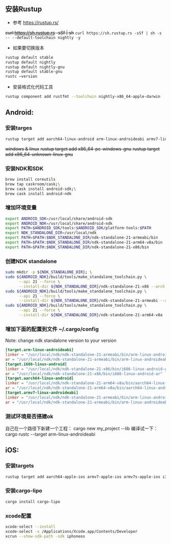 ## 安装Rustup
- 参考 https://rustup.rs/

~~curl https://sh.rustup.rs -sSf | sh~~
```curl https://sh.rustup.rs -sSf | sh -s -- --default-toolchain nightly -y```

- 如果要切换版本
```sh
rustup default stable 
rustup default nightly
rustup default nightly-gnu
rustup default stable-gnu 
rustc —version
```

- 安装格式化代码工具
```sh
rustup component add rustfmt --toolchain nightly-x86_64-apple-darwin
```

## Android:

### 安装targes
```sh
rustup target add aarch64-linux-android arm-linux-androideabi armv7-linux-androideabi i686-linux-android
```

~~windows & linux~~
~~rustup target add x86_64-pc-windows-gnu~~
~~rustup target add x86_64-unknown-linux-gnu~~

### 安装NDK和SDK 
```sh
brew install coreutils
brew tap caskroom/cask;\
brew cask install android-sdk;\
brew cask install android-ndk
```
### 增加环境变量
```sh
export ANDROID_SDK=/usr/local/share/android-sdk
export ANDROID_NDK=/usr/local/share/android-ndk
export PATH=$ANDROID_SDK/tools:$ANDROID_SDK/platform-tools:$PATH
export NDK_STANDALONE_DIR=/usr/local/ndk
export PATH=$PATH:$NDK_STANDALONE_DIR/ndk-standalone-21-armeabi/bin
export PATH=$PATH:$NDK_STANDALONE_DIR/ndk-standalone-21-arm64-v8a/bin
export PATH=$PATH:$NDK_STANDALONE_DIR/ndk-standalone-21-x86/bin
```

### 创建NDK standalone
```sh
sudo mkdir -p ${NDK_STANDALONE_DIR}; \
sudo ${ANDROID_NDK}/build/tools/make_standalone_toolchain.py \
      --api 21 --force \
      --install-dir ${NDK_STANDALONE_DIR}/ndk-standalone-21-x86 --arch x86; \
sudo ${ANDROID_NDK}/build/tools/make_standalone_toolchain.py \
      --api 21 --force \
      --install-dir ${NDK_STANDALONE_DIR}/ndk-standalone-21-armeabi --arch arm; \
sudo ${ANDROID_NDK}/build/tools/make_standalone_toolchain.py \
      --api 21 --force \
      --install-dir ${NDK_STANDALONE_DIR}/ndk-standalone-21-arm64-v8a --arch arm64
```

### 增加下面的配置到文件 ~/.cargo/config
Note: change ndk standalone version to your version
```toml
[target.arm-linux-androideabi]
linker = "/usr/local/ndk/ndk-standalone-21-armeabi/bin/arm-linux-androideabi-gcc"
ar = "/usr/local/ndk/ndk-standalone-21-armeabi/bin/arm-linux-androideabi-ar"
[target.i686-linux-android]
linker = "/usr/local/ndk/ndk-standalone-21-x86/bin/i686-linux-android-gcc"
ar = "/usr/local/ndk/ndk-standalone-21-x86/bin/i686-linux-android-ar"
[target.aarch64-linux-android]
linker = "/usr/local/ndk/ndk-standalone-21-arm64-v8a/bin/aarch64-linux-android-gcc"
ar = "/usr/local/ndk/ndk-standalone-21-arm64-v8a/bin/aarch64-linux-android-ar"
[target.armv7-linux-androideabi]
linker = "/usr/local/ndk/ndk-standalone-21-armeabi/bin/arm-linux-androideabi-gcc"
ar = "/usr/local/ndk/ndk-standalone-21-armeabi/bin/arm-linux-androideabi-ar"
```
 
### 测试环境是否搭建ok
自己在一个路径下新建一个工程： cargo new my_project --lib
编译试一下：cargo rustc  --target arm-linux-androideabi

## iOS:
### 安装targets
```sh
rustup target add aarch64-apple-ios armv7-apple-ios armv7s-apple-ios i386-apple-ios x86_64-apple-ios
```

### 安装cargo-lipo
```sh
cargo install cargo-lipo
```

### xcode配置
```sh
xcode-select --install
xcode-select -s /Applications/Xcode.app/Contents/Developer
xcrun --show-sdk-path -sdk iphoneos
```
